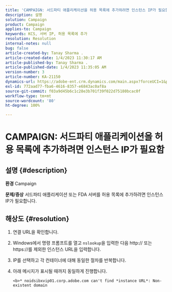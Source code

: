 ```yaml
---
title: 'CAMPAIGN: 서드파티 애플리케이션을 허용 목록에 추가하려면 인스턴스 IP가 필요함'
description: 설명
solution: Campaign
product: Campaign
applies-to: Campaign
keywords: KCS, 서버 IP, 허용 목록에 추가
resolution: Resolution
internal-notes: null
bug: false
article-created-by: Tanay Sharma .
article-created-date: 1/4/2023 11:30:17 AM
article-published-by: Tanay Sharma .
article-published-date: 1/4/2023 11:35:05 AM
version-number: 3
article-number: KA-21150
dynamics-url: https://adobe-ent.crm.dynamics.com/main.aspx?forceUCI=1&pagetype=entityrecord&etn=knowledgearticle&id=57c7d027-238c-ed11-81ac-6045bd006a22
exl-id: 772aad77-fba6-4616-8357-e6843ac0af8a
source-git-commit: f03a9d45b6c1c28e3b701f39f022d75180bcac0f
workflow-type: tm+mt
source-wordcount: '80'
ht-degree: 100%

---
```


# CAMPAIGN: 서드파티 애플리케이션을 허용 목록에 추가하려면 인스턴스 IP가 필요함

## 설명 {#description}

<b>환경</b>
Campaign


<b>문제/증상</b>
서드파티 애플리케이션 또는 FDA 서버를 허용 목록에 추가하려면 인스턴스 IP가 필요합니다.


## 해상도 {#resolution}


1. 연결 URL을 확인합니다.
2. Windows에서 명령 프롬프트를 열고 `nslookup`을 입력한 다음 http:// 또는 https://를 제외한 인스턴스 URL을 입력합니다.
3. IP를 선택하고 각 컨테이너에 대해 동일한 절차를 반복합니다.
4. 아래 메시지가 표시될 때까지 동일하게 진행합니다.

   `<b>* noidsibxvip01.corp.adobe.com can't find *instance URL*: Non-existent domain`
